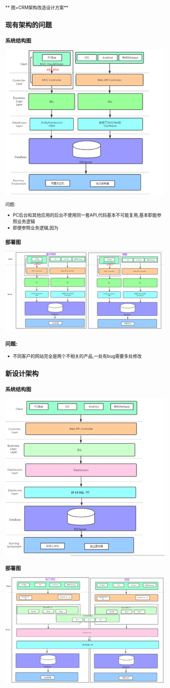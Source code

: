 **	图+CRM架构改造设计方案**

## 现有架构的问题

### 系统结构图

![](https://raw.githubusercontent.com/JayChenFE/pic/master/tuplus/Architecure_old.png)

问题:

- PC后台和其他应用的后台不使用同一套API,代码基本不可能复用,基本职能参照业务逻辑
- 即便参照业务逻辑,因为

### 部署图

![](https://raw.githubusercontent.com/JayChenFE/pic/master/tuplus/deployment_old.png)

### 问题:

- 不同客户的网站完全是两个不相关的产品,一处有bug需要多处修改

## 新设计架构

### 系统结构图

![](https://raw.githubusercontent.com/JayChenFE/pic/master/tuplus/Architecure_new.png)

### 部署图

![](https://raw.githubusercontent.com/JayChenFE/pic/master/tuplus/deployment_new.png)  